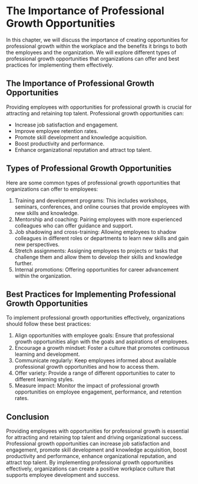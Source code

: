 The Importance of Professional Growth Opportunities
==============================================================================================================

In this chapter, we will discuss the importance of creating opportunities for professional growth within the workplace and the benefits it brings to both the employees and the organization. We will explore different types of professional growth opportunities that organizations can offer and best practices for implementing them effectively.

The Importance of Professional Growth Opportunities
---------------------------------------------------

Providing employees with opportunities for professional growth is crucial for attracting and retaining top talent. Professional growth opportunities can:

* Increase job satisfaction and engagement.
* Improve employee retention rates.
* Promote skill development and knowledge acquisition.
* Boost productivity and performance.
* Enhance organizational reputation and attract top talent.

Types of Professional Growth Opportunities
------------------------------------------

Here are some common types of professional growth opportunities that organizations can offer to employees:

1. Training and development programs: This includes workshops, seminars, conferences, and online courses that provide employees with new skills and knowledge.
2. Mentorship and coaching: Pairing employees with more experienced colleagues who can offer guidance and support.
3. Job shadowing and cross-training: Allowing employees to shadow colleagues in different roles or departments to learn new skills and gain new perspectives.
4. Stretch assignments: Assigning employees to projects or tasks that challenge them and allow them to develop their skills and knowledge further.
5. Internal promotions: Offering opportunities for career advancement within the organization.

Best Practices for Implementing Professional Growth Opportunities
-----------------------------------------------------------------

To implement professional growth opportunities effectively, organizations should follow these best practices:

1. Align opportunities with employee goals: Ensure that professional growth opportunities align with the goals and aspirations of employees.
2. Encourage a growth mindset: Foster a culture that promotes continuous learning and development.
3. Communicate regularly: Keep employees informed about available professional growth opportunities and how to access them.
4. Offer variety: Provide a range of different opportunities to cater to different learning styles.
5. Measure impact: Monitor the impact of professional growth opportunities on employee engagement, performance, and retention rates.

Conclusion
----------

Providing employees with opportunities for professional growth is essential for attracting and retaining top talent and driving organizational success. Professional growth opportunities can increase job satisfaction and engagement, promote skill development and knowledge acquisition, boost productivity and performance, enhance organizational reputation, and attract top talent. By implementing professional growth opportunities effectively, organizations can create a positive workplace culture that supports employee development and success.

